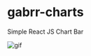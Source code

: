 # gabrr-charts
Simple React JS Chart Bar

![gif](https://github.com/gabrr/gabrr-charts/blob/master/chart.gif)

